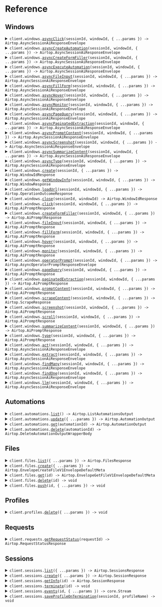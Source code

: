# Reference

## Windows

<details><summary><code>client.windows.<a href="/src/api/resources/windows/client/Client.ts">asyncClick</a>(sessionId, windowId, { ...params }) -> Airtop.AsyncSessionAiResponseEnvelope</code></summary>
<dl>
<dd>

#### 📝 Description

<dl>
<dd>

<dl>
<dd>

Execute a click interaction in a specific browser window asynchronously

</dd>
</dl>
</dd>
</dl>

#### 🔌 Usage

<dl>
<dd>

<dl>
<dd>

```typescript
await client.windows.asyncClick("6aac6f73-bd89-4a76-ab32-5a6c422e8b0b", "0334da2a-91b0-42c5-6156-76a5eba87430", {
    elementDescription: "The login button",
});
```

</dd>
</dl>
</dd>
</dl>

#### ⚙️ Parameters

<dl>
<dd>

<dl>
<dd>

**sessionId:** `string` — The session id for the window.

</dd>
</dl>

<dl>
<dd>

**windowId:** `string` — The Airtop window id of the browser window.

</dd>
</dl>

<dl>
<dd>

**request:** `Airtop.AsyncClickRequest`

</dd>
</dl>

<dl>
<dd>

**requestOptions:** `Windows.RequestOptions`

</dd>
</dl>
</dd>
</dl>

</dd>
</dl>
</details>

<details><summary><code>client.windows.<a href="/src/api/resources/windows/client/Client.ts">asyncCreateAutomation</a>(sessionId, windowId, { ...params }) -> Airtop.AsyncSessionAiResponseEnvelope</code></summary>
<dl>
<dd>

#### 📝 Description

<dl>
<dd>

<dl>
<dd>

Create an automation of a browser window asynchronously

</dd>
</dl>
</dd>
</dl>

#### 🔌 Usage

<dl>
<dd>

<dl>
<dd>

```typescript
await client.windows.asyncCreateAutomation(
    "6aac6f73-bd89-4a76-ab32-5a6c422e8b0b",
    "0334da2a-91b0-42c5-6156-76a5eba87430",
);
```

</dd>
</dl>
</dd>
</dl>

#### ⚙️ Parameters

<dl>
<dd>

<dl>
<dd>

**sessionId:** `string` — The session id for the window.

</dd>
</dl>

<dl>
<dd>

**windowId:** `string` — The Airtop window id of the browser window.

</dd>
</dl>

<dl>
<dd>

**request:** `Airtop.AsyncCreateAutomationRequest`

</dd>
</dl>

<dl>
<dd>

**requestOptions:** `Windows.RequestOptions`

</dd>
</dl>
</dd>
</dl>

</dd>
</dl>
</details>

<details><summary><code>client.windows.<a href="/src/api/resources/windows/client/Client.ts">asyncCreateFormFiller</a>(sessionId, windowId, { ...params }) -> Airtop.AsyncSessionAiResponseEnvelope</code></summary>
<dl>
<dd>

#### 📝 Description

<dl>
<dd>

<dl>
<dd>

Create a form filler automation asynchronously

</dd>
</dl>
</dd>
</dl>

#### 🔌 Usage

<dl>
<dd>

<dl>
<dd>

```typescript
await client.windows.asyncCreateFormFiller(
    "6aac6f73-bd89-4a76-ab32-5a6c422e8b0b",
    "0334da2a-91b0-42c5-6156-76a5eba87430",
);
```

</dd>
</dl>
</dd>
</dl>

#### ⚙️ Parameters

<dl>
<dd>

<dl>
<dd>

**sessionId:** `string` — The session id for the window.

</dd>
</dl>

<dl>
<dd>

**windowId:** `string` — The Airtop window id of the browser window.

</dd>
</dl>

<dl>
<dd>

**request:** `Airtop.AsyncCreateFormFillerRequest`

</dd>
</dl>

<dl>
<dd>

**requestOptions:** `Windows.RequestOptions`

</dd>
</dl>
</dd>
</dl>

</dd>
</dl>
</details>

<details><summary><code>client.windows.<a href="/src/api/resources/windows/client/Client.ts">asyncExecuteAutomation</a>(sessionId, windowId, { ...params }) -> Airtop.AsyncSessionAiResponseEnvelope</code></summary>
<dl>
<dd>

#### 📝 Description

<dl>
<dd>

<dl>
<dd>

Execute an automation of a browser window asynchronously

</dd>
</dl>
</dd>
</dl>

#### 🔌 Usage

<dl>
<dd>

<dl>
<dd>

```typescript
await client.windows.asyncExecuteAutomation(
    "6aac6f73-bd89-4a76-ab32-5a6c422e8b0b",
    "0334da2a-91b0-42c5-6156-76a5eba87430",
    {
        automationId: "automationId",
    },
);
```

</dd>
</dl>
</dd>
</dl>

#### ⚙️ Parameters

<dl>
<dd>

<dl>
<dd>

**sessionId:** `string` — The session id for the window.

</dd>
</dl>

<dl>
<dd>

**windowId:** `string` — The Airtop window id of the browser window.

</dd>
</dl>

<dl>
<dd>

**request:** `Airtop.AsyncExecuteAutomationRequest`

</dd>
</dl>

<dl>
<dd>

**requestOptions:** `Windows.RequestOptions`

</dd>
</dl>
</dd>
</dl>

</dd>
</dl>
</details>

<details><summary><code>client.windows.<a href="/src/api/resources/windows/client/Client.ts">asyncFileInput</a>(sessionId, windowId, { ...params }) -> Airtop.AsyncSessionAiResponseEnvelope</code></summary>
<dl>
<dd>

#### 📝 Description

<dl>
<dd>

<dl>
<dd>

Execute a file input interaction in a specific browser window asynchronously

</dd>
</dl>
</dd>
</dl>

#### 🔌 Usage

<dl>
<dd>

<dl>
<dd>

```typescript
await client.windows.asyncFileInput("6aac6f73-bd89-4a76-ab32-5a6c422e8b0b", "0334da2a-91b0-42c5-6156-76a5eba87430", {
    elementDescription: "The file input in the bottom left corner",
});
```

</dd>
</dl>
</dd>
</dl>

#### ⚙️ Parameters

<dl>
<dd>

<dl>
<dd>

**sessionId:** `string` — The session id for the window.

</dd>
</dl>

<dl>
<dd>

**windowId:** `string` — The Airtop window id of the browser window.

</dd>
</dl>

<dl>
<dd>

**request:** `Airtop.AsyncFileInputRequest`

</dd>
</dl>

<dl>
<dd>

**requestOptions:** `Windows.RequestOptions`

</dd>
</dl>
</dd>
</dl>

</dd>
</dl>
</details>

<details><summary><code>client.windows.<a href="/src/api/resources/windows/client/Client.ts">asyncFillForm</a>(sessionId, windowId, { ...params }) -> Airtop.AsyncSessionAiResponseEnvelope</code></summary>
<dl>
<dd>

#### 📝 Description

<dl>
<dd>

<dl>
<dd>

Fill a form of a browser window asynchronously using a form-filler automation

</dd>
</dl>
</dd>
</dl>

#### 🔌 Usage

<dl>
<dd>

<dl>
<dd>

```typescript
await client.windows.asyncFillForm("6aac6f73-bd89-4a76-ab32-5a6c422e8b0b", "0334da2a-91b0-42c5-6156-76a5eba87430", {
    automationId: "automationId",
});
```

</dd>
</dl>
</dd>
</dl>

#### ⚙️ Parameters

<dl>
<dd>

<dl>
<dd>

**sessionId:** `string` — The session id for the window.

</dd>
</dl>

<dl>
<dd>

**windowId:** `string` — The Airtop window id of the browser window.

</dd>
</dl>

<dl>
<dd>

**request:** `Airtop.AsyncFillFormRequest`

</dd>
</dl>

<dl>
<dd>

**requestOptions:** `Windows.RequestOptions`

</dd>
</dl>
</dd>
</dl>

</dd>
</dl>
</details>

<details><summary><code>client.windows.<a href="/src/api/resources/windows/client/Client.ts">asyncHover</a>(sessionId, windowId, { ...params }) -> Airtop.AsyncSessionAiResponseEnvelope</code></summary>
<dl>
<dd>

#### 🔌 Usage

<dl>
<dd>

<dl>
<dd>

```typescript
await client.windows.asyncHover("6aac6f73-bd89-4a76-ab32-5a6c422e8b0b", "0334da2a-91b0-42c5-6156-76a5eba87430", {
    elementDescription: "The search box input in the top right corner",
});
```

</dd>
</dl>
</dd>
</dl>

#### ⚙️ Parameters

<dl>
<dd>

<dl>
<dd>

**sessionId:** `string` — The session id for the window.

</dd>
</dl>

<dl>
<dd>

**windowId:** `string` — The Airtop window id of the browser window.

</dd>
</dl>

<dl>
<dd>

**request:** `Airtop.AsyncHoverRequest`

</dd>
</dl>

<dl>
<dd>

**requestOptions:** `Windows.RequestOptions`

</dd>
</dl>
</dd>
</dl>

</dd>
</dl>
</details>

<details><summary><code>client.windows.<a href="/src/api/resources/windows/client/Client.ts">asyncMonitor</a>(sessionId, windowId, { ...params }) -> Airtop.AsyncSessionAiResponseEnvelope</code></summary>
<dl>
<dd>

#### 🔌 Usage

<dl>
<dd>

<dl>
<dd>

```typescript
await client.windows.asyncMonitor("6aac6f73-bd89-4a76-ab32-5a6c422e8b0b", "0334da2a-91b0-42c5-6156-76a5eba87430", {
    condition: "Determine if the user appears to be signed in to the website",
});
```

</dd>
</dl>
</dd>
</dl>

#### ⚙️ Parameters

<dl>
<dd>

<dl>
<dd>

**sessionId:** `string` — The session id for the window.

</dd>
</dl>

<dl>
<dd>

**windowId:** `string` — The Airtop window id of the browser window.

</dd>
</dl>

<dl>
<dd>

**request:** `Airtop.AsyncMonitorRequest`

</dd>
</dl>

<dl>
<dd>

**requestOptions:** `Windows.RequestOptions`

</dd>
</dl>
</dd>
</dl>

</dd>
</dl>
</details>

<details><summary><code>client.windows.<a href="/src/api/resources/windows/client/Client.ts">asyncPageQuery</a>(sessionId, windowId, { ...params }) -> Airtop.AsyncSessionAiResponseEnvelope</code></summary>
<dl>
<dd>

#### 🔌 Usage

<dl>
<dd>

<dl>
<dd>

```typescript
await client.windows.asyncPageQuery("6aac6f73-bd89-4a76-ab32-5a6c422e8b0b", "0334da2a-91b0-42c5-6156-76a5eba87430", {
    prompt: "What is the main idea of this page?",
});
```

</dd>
</dl>
</dd>
</dl>

#### ⚙️ Parameters

<dl>
<dd>

<dl>
<dd>

**sessionId:** `string` — The session id for the window.

</dd>
</dl>

<dl>
<dd>

**windowId:** `string` — The Airtop window id of the browser window.

</dd>
</dl>

<dl>
<dd>

**request:** `Airtop.AsyncPageQueryRequest`

</dd>
</dl>

<dl>
<dd>

**requestOptions:** `Windows.RequestOptions`

</dd>
</dl>
</dd>
</dl>

</dd>
</dl>
</details>

<details><summary><code>client.windows.<a href="/src/api/resources/windows/client/Client.ts">asyncPaginatedExtraction</a>(sessionId, windowId, { ...params }) -> Airtop.AsyncSessionAiResponseEnvelope</code></summary>
<dl>
<dd>

#### 🔌 Usage

<dl>
<dd>

<dl>
<dd>

```typescript
await client.windows.asyncPaginatedExtraction(
    "6aac6f73-bd89-4a76-ab32-5a6c422e8b0b",
    "0334da2a-91b0-42c5-6156-76a5eba87430",
    {
        prompt: "This site contains a list of results about <provide details about the list>. Navigate through 3 pages of results and return the title and <provide details about the data you want to extract> about each result in this list.",
    },
);
```

</dd>
</dl>
</dd>
</dl>

#### ⚙️ Parameters

<dl>
<dd>

<dl>
<dd>

**sessionId:** `string` — The session id for the window.

</dd>
</dl>

<dl>
<dd>

**windowId:** `string` — The Airtop window id of the browser window.

</dd>
</dl>

<dl>
<dd>

**request:** `Airtop.AsyncPaginatedExtractionRequest`

</dd>
</dl>

<dl>
<dd>

**requestOptions:** `Windows.RequestOptions`

</dd>
</dl>
</dd>
</dl>

</dd>
</dl>
</details>

<details><summary><code>client.windows.<a href="/src/api/resources/windows/client/Client.ts">asyncPromptContent</a>(sessionId, windowId, { ...params }) -> Airtop.AsyncSessionAiResponseEnvelope</code></summary>
<dl>
<dd>

#### 📝 Description

<dl>
<dd>

<dl>
<dd>

This endpoint is deprecated. Please use the `pageQuery` endpoint instead.

</dd>
</dl>
</dd>
</dl>

#### 🔌 Usage

<dl>
<dd>

<dl>
<dd>

```typescript
await client.windows.asyncPromptContent(
    "6aac6f73-bd89-4a76-ab32-5a6c422e8b0b",
    "0334da2a-91b0-42c5-6156-76a5eba87430",
    {
        prompt: "What is the main idea of this page?",
    },
);
```

</dd>
</dl>
</dd>
</dl>

#### ⚙️ Parameters

<dl>
<dd>

<dl>
<dd>

**sessionId:** `string` — The session id for the window.

</dd>
</dl>

<dl>
<dd>

**windowId:** `string` — The Airtop window id of the browser window.

</dd>
</dl>

<dl>
<dd>

**request:** `Airtop.AsyncPromptContentRequest`

</dd>
</dl>

<dl>
<dd>

**requestOptions:** `Windows.RequestOptions`

</dd>
</dl>
</dd>
</dl>

</dd>
</dl>
</details>

<details><summary><code>client.windows.<a href="/src/api/resources/windows/client/Client.ts">asyncScreenshot</a>(sessionId, windowId, { ...params }) -> Airtop.AsyncSessionAiResponseEnvelope</code></summary>
<dl>
<dd>

#### 📝 Description

<dl>
<dd>

<dl>
<dd>

Take a screenshot of the current viewport of a browser window asynchronously

</dd>
</dl>
</dd>
</dl>

#### 🔌 Usage

<dl>
<dd>

<dl>
<dd>

```typescript
await client.windows.asyncScreenshot("6aac6f73-bd89-4a76-ab32-5a6c422e8b0b", "0334da2a-91b0-42c5-6156-76a5eba87430");
```

</dd>
</dl>
</dd>
</dl>

#### ⚙️ Parameters

<dl>
<dd>

<dl>
<dd>

**sessionId:** `string` — The session id for the window.

</dd>
</dl>

<dl>
<dd>

**windowId:** `string` — The Airtop window id of the browser window.

</dd>
</dl>

<dl>
<dd>

**request:** `Airtop.AsyncScreenshotRequest`

</dd>
</dl>

<dl>
<dd>

**requestOptions:** `Windows.RequestOptions`

</dd>
</dl>
</dd>
</dl>

</dd>
</dl>
</details>

<details><summary><code>client.windows.<a href="/src/api/resources/windows/client/Client.ts">asyncSummarizeContent</a>(sessionId, windowId, { ...params }) -> Airtop.AsyncSessionAiResponseEnvelope</code></summary>
<dl>
<dd>

#### 📝 Description

<dl>
<dd>

<dl>
<dd>

This endpoint is deprecated. Please use the `pageQuery` endpoint and ask for a summary in the prompt instead.

</dd>
</dl>
</dd>
</dl>

#### 🔌 Usage

<dl>
<dd>

<dl>
<dd>

```typescript
await client.windows.asyncSummarizeContent(
    "6aac6f73-bd89-4a76-ab32-5a6c422e8b0b",
    "0334da2a-91b0-42c5-6156-76a5eba87430",
);
```

</dd>
</dl>
</dd>
</dl>

#### ⚙️ Parameters

<dl>
<dd>

<dl>
<dd>

**sessionId:** `string` — The session id for the window.

</dd>
</dl>

<dl>
<dd>

**windowId:** `string` — The Airtop window id of the browser window to summarize.

</dd>
</dl>

<dl>
<dd>

**request:** `Airtop.AsyncSummarizeContentRequest`

</dd>
</dl>

<dl>
<dd>

**requestOptions:** `Windows.RequestOptions`

</dd>
</dl>
</dd>
</dl>

</dd>
</dl>
</details>

<details><summary><code>client.windows.<a href="/src/api/resources/windows/client/Client.ts">asyncType</a>(sessionId, windowId, { ...params }) -> Airtop.AsyncSessionAiResponseEnvelope</code></summary>
<dl>
<dd>

#### 🔌 Usage

<dl>
<dd>

<dl>
<dd>

```typescript
await client.windows.asyncType("6aac6f73-bd89-4a76-ab32-5a6c422e8b0b", "0334da2a-91b0-42c5-6156-76a5eba87430", {
    text: "Example text",
});
```

</dd>
</dl>
</dd>
</dl>

#### ⚙️ Parameters

<dl>
<dd>

<dl>
<dd>

**sessionId:** `string` — The session id for the window.

</dd>
</dl>

<dl>
<dd>

**windowId:** `string` — The Airtop window id of the browser window.

</dd>
</dl>

<dl>
<dd>

**request:** `Airtop.AsyncTypeRequest`

</dd>
</dl>

<dl>
<dd>

**requestOptions:** `Windows.RequestOptions`

</dd>
</dl>
</dd>
</dl>

</dd>
</dl>
</details>

<details><summary><code>client.windows.<a href="/src/api/resources/windows/client/Client.ts">create</a>(sessionId, { ...params }) -> Airtop.WindowIdResponse</code></summary>
<dl>
<dd>

#### 📝 Description

<dl>
<dd>

<dl>
<dd>

Creates a new browser window in a session. Optionally, you can specify a url to load on the window upon creation.

</dd>
</dl>
</dd>
</dl>

#### 🔌 Usage

<dl>
<dd>

<dl>
<dd>

```typescript
await client.windows.create("6aac6f73-bd89-4a76-ab32-5a6c422e8b0b");
```

</dd>
</dl>
</dd>
</dl>

#### ⚙️ Parameters

<dl>
<dd>

<dl>
<dd>

**sessionId:** `string` — ID of the session that owns the window.

</dd>
</dl>

<dl>
<dd>

**request:** `Airtop.CreateWindowInputV1Body`

</dd>
</dl>

<dl>
<dd>

**requestOptions:** `Windows.RequestOptions`

</dd>
</dl>
</dd>
</dl>

</dd>
</dl>
</details>

<details><summary><code>client.windows.<a href="/src/api/resources/windows/client/Client.ts">getWindowInfo</a>(sessionId, windowId, { ...params }) -> Airtop.WindowResponse</code></summary>
<dl>
<dd>

#### 📝 Description

<dl>
<dd>

<dl>
<dd>

Get information about a browser window in a session, including the live view url.

</dd>
</dl>
</dd>
</dl>

#### 🔌 Usage

<dl>
<dd>

<dl>
<dd>

```typescript
await client.windows.getWindowInfo("6aac6f73-bd89-4a76-ab32-5a6c422e8b0b", "7334da2a-91b0-42c5-6156-76a5eba87430", {
    screenResolution: "1280x720",
});
```

</dd>
</dl>
</dd>
</dl>

#### ⚙️ Parameters

<dl>
<dd>

<dl>
<dd>

**sessionId:** `string` — ID of the session that owns the window.

</dd>
</dl>

<dl>
<dd>

**windowId:** `string` — ID of the browser window, which can either be a normal AirTop windowId or a [CDP TargetId](https://chromedevtools.github.io/devtools-protocol/tot/Target/#type-TargetID) from a browser automation library like Puppeteer (typically associated with the page or main frame). Our SDKs will handle retrieving a TargetId for you from various popular browser automation libraries, but we also have details in our guides on how to do it manually.

</dd>
</dl>

<dl>
<dd>

**request:** `Airtop.GetWindowInfoRequest`

</dd>
</dl>

<dl>
<dd>

**requestOptions:** `Windows.RequestOptions`

</dd>
</dl>
</dd>
</dl>

</dd>
</dl>
</details>

<details><summary><code>client.windows.<a href="/src/api/resources/windows/client/Client.ts">loadUrl</a>(sessionId, windowId, { ...params }) -> Airtop.OperationOutcomeResponse</code></summary>
<dl>
<dd>

#### 📝 Description

<dl>
<dd>

<dl>
<dd>

Loads a specified url on a given window

</dd>
</dl>
</dd>
</dl>

#### 🔌 Usage

<dl>
<dd>

<dl>
<dd>

```typescript
await client.windows.loadUrl("6aac6f73-bd89-4a76-ab32-5a6c422e8b0b", "7334da2a-91b0-42c5-6156-76a5eba87430", {
    url: "https://www.airtop.ai",
});
```

</dd>
</dl>
</dd>
</dl>

#### ⚙️ Parameters

<dl>
<dd>

<dl>
<dd>

**sessionId:** `string` — ID of the session that owns the window.

</dd>
</dl>

<dl>
<dd>

**windowId:** `string` — Airtop window ID of the browser window.

</dd>
</dl>

<dl>
<dd>

**request:** `Airtop.WindowLoadUrlV1Body`

</dd>
</dl>

<dl>
<dd>

**requestOptions:** `Windows.RequestOptions`

</dd>
</dl>
</dd>
</dl>

</dd>
</dl>
</details>

<details><summary><code>client.windows.<a href="/src/api/resources/windows/client/Client.ts">close</a>(sessionId, windowId) -> Airtop.WindowIdResponse</code></summary>
<dl>
<dd>

#### 📝 Description

<dl>
<dd>

<dl>
<dd>

Closes a browser window in a session

</dd>
</dl>
</dd>
</dl>

#### 🔌 Usage

<dl>
<dd>

<dl>
<dd>

```typescript
await client.windows.close("6aac6f73-bd89-4a76-ab32-5a6c422e8b0b", "7334da2a-91b0-42c5-6156-76a5eba87430");
```

</dd>
</dl>
</dd>
</dl>

#### ⚙️ Parameters

<dl>
<dd>

<dl>
<dd>

**sessionId:** `string` — ID of the session that owns the window.

</dd>
</dl>

<dl>
<dd>

**windowId:** `string` — Airtop window ID of the browser window.

</dd>
</dl>

<dl>
<dd>

**requestOptions:** `Windows.RequestOptions`

</dd>
</dl>
</dd>
</dl>

</dd>
</dl>
</details>

<details><summary><code>client.windows.<a href="/src/api/resources/windows/client/Client.ts">click</a>(sessionId, windowId, { ...params }) -> Airtop.AiPromptResponse</code></summary>
<dl>
<dd>

#### 📝 Description

<dl>
<dd>

<dl>
<dd>

Execute a click interaction in a specific browser window

</dd>
</dl>
</dd>
</dl>

#### 🔌 Usage

<dl>
<dd>

<dl>
<dd>

```typescript
await client.windows.click("6aac6f73-bd89-4a76-ab32-5a6c422e8b0b", "0334da2a-91b0-42c5-6156-76a5eba87430", {
    elementDescription: "The login button",
});
```

</dd>
</dl>
</dd>
</dl>

#### ⚙️ Parameters

<dl>
<dd>

<dl>
<dd>

**sessionId:** `string` — The session id for the window.

</dd>
</dl>

<dl>
<dd>

**windowId:** `string` — The Airtop window id of the browser window.

</dd>
</dl>

<dl>
<dd>

**request:** `Airtop.SessionClickHandlerRequestBody`

</dd>
</dl>

<dl>
<dd>

**requestOptions:** `Windows.RequestOptions`

</dd>
</dl>
</dd>
</dl>

</dd>
</dl>
</details>

<details><summary><code>client.windows.<a href="/src/api/resources/windows/client/Client.ts">createFormFiller</a>(sessionId, windowId, { ...params }) -> Airtop.AiPromptResponse</code></summary>
<dl>
<dd>

#### 📝 Description

<dl>
<dd>

<dl>
<dd>

Create a form-filler automation synchronously for the form loaded in the browser window

</dd>
</dl>
</dd>
</dl>

#### 🔌 Usage

<dl>
<dd>

<dl>
<dd>

```typescript
await client.windows.createFormFiller("6aac6f73-bd89-4a76-ab32-5a6c422e8b0b", "0334da2a-91b0-42c5-6156-76a5eba87430");
```

</dd>
</dl>
</dd>
</dl>

#### ⚙️ Parameters

<dl>
<dd>

<dl>
<dd>

**sessionId:** `string` — The session id for the window.

</dd>
</dl>

<dl>
<dd>

**windowId:** `string` — The Airtop window id of the browser window.

</dd>
</dl>

<dl>
<dd>

**request:** `Airtop.CreateFormFillerRequest`

</dd>
</dl>

<dl>
<dd>

**requestOptions:** `Windows.RequestOptions`

</dd>
</dl>
</dd>
</dl>

</dd>
</dl>
</details>

<details><summary><code>client.windows.<a href="/src/api/resources/windows/client/Client.ts">fileInput</a>(sessionId, windowId, { ...params }) -> Airtop.AiPromptResponse</code></summary>
<dl>
<dd>

#### 📝 Description

<dl>
<dd>

<dl>
<dd>

Execute a file input interaction in a specific browser window

</dd>
</dl>
</dd>
</dl>

#### 🔌 Usage

<dl>
<dd>

<dl>
<dd>

```typescript
await client.windows.fileInput("6aac6f73-bd89-4a76-ab32-5a6c422e8b0b", "0334da2a-91b0-42c5-6156-76a5eba87430", {
    elementDescription: "The file input in the bottom left corner",
});
```

</dd>
</dl>
</dd>
</dl>

#### ⚙️ Parameters

<dl>
<dd>

<dl>
<dd>

**sessionId:** `string` — The session id for the window.

</dd>
</dl>

<dl>
<dd>

**windowId:** `string` — The Airtop window id of the browser window.

</dd>
</dl>

<dl>
<dd>

**request:** `Airtop.SessionFileInputHandlerRequestBody`

</dd>
</dl>

<dl>
<dd>

**requestOptions:** `Windows.RequestOptions`

</dd>
</dl>
</dd>
</dl>

</dd>
</dl>
</details>

<details><summary><code>client.windows.<a href="/src/api/resources/windows/client/Client.ts">fillForm</a>(sessionId, windowId, { ...params }) -> Airtop.AiPromptResponse</code></summary>
<dl>
<dd>

#### 📝 Description

<dl>
<dd>

<dl>
<dd>

Fill a form of a browser window synchronously using a form-filler automation

</dd>
</dl>
</dd>
</dl>

#### 🔌 Usage

<dl>
<dd>

<dl>
<dd>

```typescript
await client.windows.fillForm("6aac6f73-bd89-4a76-ab32-5a6c422e8b0b", "0334da2a-91b0-42c5-6156-76a5eba87430", {
    automationId: "automationId",
});
```

</dd>
</dl>
</dd>
</dl>

#### ⚙️ Parameters

<dl>
<dd>

<dl>
<dd>

**sessionId:** `string` — The session id for the window.

</dd>
</dl>

<dl>
<dd>

**windowId:** `string` — The Airtop window id of the browser window.

</dd>
</dl>

<dl>
<dd>

**request:** `Airtop.FillFormRequest`

</dd>
</dl>

<dl>
<dd>

**requestOptions:** `Windows.RequestOptions`

</dd>
</dl>
</dd>
</dl>

</dd>
</dl>
</details>

<details><summary><code>client.windows.<a href="/src/api/resources/windows/client/Client.ts">hover</a>(sessionId, windowId, { ...params }) -> Airtop.AiPromptResponse</code></summary>
<dl>
<dd>

#### 📝 Description

<dl>
<dd>

<dl>
<dd>

Execute a hover interaction in a specific browser window

</dd>
</dl>
</dd>
</dl>

#### 🔌 Usage

<dl>
<dd>

<dl>
<dd>

```typescript
await client.windows.hover("6aac6f73-bd89-4a76-ab32-5a6c422e8b0b", "0334da2a-91b0-42c5-6156-76a5eba87430", {
    elementDescription: "The search box input in the top right corner",
});
```

</dd>
</dl>
</dd>
</dl>

#### ⚙️ Parameters

<dl>
<dd>

<dl>
<dd>

**sessionId:** `string` — The session id for the window.

</dd>
</dl>

<dl>
<dd>

**windowId:** `string` — The Airtop window id of the browser window.

</dd>
</dl>

<dl>
<dd>

**request:** `Airtop.SessionHoverHandlerRequestBody`

</dd>
</dl>

<dl>
<dd>

**requestOptions:** `Windows.RequestOptions`

</dd>
</dl>
</dd>
</dl>

</dd>
</dl>
</details>

<details><summary><code>client.windows.<a href="/src/api/resources/windows/client/Client.ts">monitor</a>(sessionId, windowId, { ...params }) -> Airtop.AiPromptResponse</code></summary>
<dl>
<dd>

#### 🔌 Usage

<dl>
<dd>

<dl>
<dd>

```typescript
await client.windows.monitor("6aac6f73-bd89-4a76-ab32-5a6c422e8b0b", "0334da2a-91b0-42c5-6156-76a5eba87430", {
    condition: "Determine if the user appears to be signed in to the website",
});
```

</dd>
</dl>
</dd>
</dl>

#### ⚙️ Parameters

<dl>
<dd>

<dl>
<dd>

**sessionId:** `string` — The session id for the window.

</dd>
</dl>

<dl>
<dd>

**windowId:** `string` — The Airtop window id of the browser window.

</dd>
</dl>

<dl>
<dd>

**request:** `Airtop.SessionMonitorHandlerRequestBody`

</dd>
</dl>

<dl>
<dd>

**requestOptions:** `Windows.RequestOptions`

</dd>
</dl>
</dd>
</dl>

</dd>
</dl>
</details>

<details><summary><code>client.windows.<a href="/src/api/resources/windows/client/Client.ts">operatorPrompt</a>(sessionId, windowId, { ...params }) -> Airtop.AsyncOperatorPromptResponseEnvelope</code></summary>
<dl>
<dd>

#### 📝 Description

<dl>
<dd>

<dl>
<dd>

Prompt OpenAI Operator

</dd>
</dl>
</dd>
</dl>

#### 🔌 Usage

<dl>
<dd>

<dl>
<dd>

```typescript
await client.windows.operatorPrompt("6aac6f73-bd89-4a76-ab32-5a6c422e8b0b", "7334da2a-91b0-42c5-6156-76a5eba87430", {
    prompt: "What is the latest news about OpenAI?",
});
```

</dd>
</dl>
</dd>
</dl>

#### ⚙️ Parameters

<dl>
<dd>

<dl>
<dd>

**sessionId:** `string` — ID of the session that owns the window.

</dd>
</dl>

<dl>
<dd>

**windowId:** `string` — Airtop window ID of the browser window.

</dd>
</dl>

<dl>
<dd>

**request:** `Airtop.OperatorPromptV1Body`

</dd>
</dl>

<dl>
<dd>

**requestOptions:** `Windows.RequestOptions`

</dd>
</dl>
</dd>
</dl>

</dd>
</dl>
</details>

<details><summary><code>client.windows.<a href="/src/api/resources/windows/client/Client.ts">pageQuery</a>(sessionId, windowId, { ...params }) -> Airtop.AiPromptResponse</code></summary>
<dl>
<dd>

#### 📝 Description

<dl>
<dd>

<dl>
<dd>

Submit a prompt that queries the content of a specific browser window. You may extract content from the page, or ask a question about the page and allow the AI to answer it (ex. Is the user logged in?).

</dd>
</dl>
</dd>
</dl>

#### 🔌 Usage

<dl>
<dd>

<dl>
<dd>

```typescript
await client.windows.pageQuery("6aac6f73-bd89-4a76-ab32-5a6c422e8b0b", "0334da2a-91b0-42c5-6156-76a5eba87430", {
    prompt: "What is the main idea of this page?",
});
```

</dd>
</dl>
</dd>
</dl>

#### ⚙️ Parameters

<dl>
<dd>

<dl>
<dd>

**sessionId:** `string` — The session id for the window.

</dd>
</dl>

<dl>
<dd>

**windowId:** `string` — The Airtop window id of the browser window.

</dd>
</dl>

<dl>
<dd>

**request:** `Airtop.SessionPageQueryHandlerRequestBody`

</dd>
</dl>

<dl>
<dd>

**requestOptions:** `Windows.RequestOptions`

</dd>
</dl>
</dd>
</dl>

</dd>
</dl>
</details>

<details><summary><code>client.windows.<a href="/src/api/resources/windows/client/Client.ts">paginatedExtraction</a>(sessionId, windowId, { ...params }) -> Airtop.AiPromptResponse</code></summary>
<dl>
<dd>

#### 📝 Description

<dl>
<dd>

<dl>
<dd>

Submit a prompt that queries the content of a specific browser window and paginates through pages to return a list of results.

</dd>
</dl>
</dd>
</dl>

#### 🔌 Usage

<dl>
<dd>

<dl>
<dd>

```typescript
await client.windows.paginatedExtraction(
    "6aac6f73-bd89-4a76-ab32-5a6c422e8b0b",
    "0334da2a-91b0-42c5-6156-76a5eba87430",
    {
        prompt: "This site contains a list of results about <provide details about the list>. Navigate through 3 pages of results and return the title and <provide details about the data you want to extract> about each result in this list.",
    },
);
```

</dd>
</dl>
</dd>
</dl>

#### ⚙️ Parameters

<dl>
<dd>

<dl>
<dd>

**sessionId:** `string` — The session id for the window.

</dd>
</dl>

<dl>
<dd>

**windowId:** `string` — The Airtop window id of the browser window.

</dd>
</dl>

<dl>
<dd>

**request:** `Airtop.SessionPaginatedExtractionHandlerRequestBody`

</dd>
</dl>

<dl>
<dd>

**requestOptions:** `Windows.RequestOptions`

</dd>
</dl>
</dd>
</dl>

</dd>
</dl>
</details>

<details><summary><code>client.windows.<a href="/src/api/resources/windows/client/Client.ts">promptContent</a>(sessionId, windowId, { ...params }) -> Airtop.AiPromptResponse</code></summary>
<dl>
<dd>

#### 📝 Description

<dl>
<dd>

<dl>
<dd>

This endpoint is deprecated. Please use the `pageQuery` endpoint instead.

</dd>
</dl>
</dd>
</dl>

#### 🔌 Usage

<dl>
<dd>

<dl>
<dd>

```typescript
await client.windows.promptContent("6aac6f73-bd89-4a76-ab32-5a6c422e8b0b", "0334da2a-91b0-42c5-6156-76a5eba87430", {
    prompt: "What is the main idea of this page?",
});
```

</dd>
</dl>
</dd>
</dl>

#### ⚙️ Parameters

<dl>
<dd>

<dl>
<dd>

**sessionId:** `string` — The session id for the window.

</dd>
</dl>

<dl>
<dd>

**windowId:** `string` — The Airtop window id of the browser window.

</dd>
</dl>

<dl>
<dd>

**request:** `Airtop.SessionPageQueryHandlerRequestBody`

</dd>
</dl>

<dl>
<dd>

**requestOptions:** `Windows.RequestOptions`

</dd>
</dl>
</dd>
</dl>

</dd>
</dl>
</details>

<details><summary><code>client.windows.<a href="/src/api/resources/windows/client/Client.ts">scrapeContent</a>(sessionId, windowId, { ...params }) -> Airtop.ScrapeResponse</code></summary>
<dl>
<dd>

#### 📝 Description

<dl>
<dd>

<dl>
<dd>

Scrape a window and return the content as markdown

</dd>
</dl>
</dd>
</dl>

#### 🔌 Usage

<dl>
<dd>

<dl>
<dd>

```typescript
await client.windows.scrapeContent("6aac6f73-bd89-4a76-ab32-5a6c422e8b0b", "0334da2a-91b0-42c5-6156-76a5eba87430");
```

</dd>
</dl>
</dd>
</dl>

#### ⚙️ Parameters

<dl>
<dd>

<dl>
<dd>

**sessionId:** `string` — The session id for the window.

</dd>
</dl>

<dl>
<dd>

**windowId:** `string` — The Airtop window id of the browser window to scrape.

</dd>
</dl>

<dl>
<dd>

**request:** `Airtop.ScrapeContentRequest`

</dd>
</dl>

<dl>
<dd>

**requestOptions:** `Windows.RequestOptions`

</dd>
</dl>
</dd>
</dl>

</dd>
</dl>
</details>

<details><summary><code>client.windows.<a href="/src/api/resources/windows/client/Client.ts">screenshot</a>(sessionId, windowId, { ...params }) -> Airtop.AiPromptResponse</code></summary>
<dl>
<dd>

#### 📝 Description

<dl>
<dd>

<dl>
<dd>

Take a screenshot of a browser window

</dd>
</dl>
</dd>
</dl>

#### 🔌 Usage

<dl>
<dd>

<dl>
<dd>

```typescript
await client.windows.screenshot("6aac6f73-bd89-4a76-ab32-5a6c422e8b0b", "0334da2a-91b0-42c5-6156-76a5eba87430");
```

</dd>
</dl>
</dd>
</dl>

#### ⚙️ Parameters

<dl>
<dd>

<dl>
<dd>

**sessionId:** `string` — The session id for the window.

</dd>
</dl>

<dl>
<dd>

**windowId:** `string` — The Airtop window id of the browser window.

</dd>
</dl>

<dl>
<dd>

**request:** `Airtop.SessionScreenshotHandlerRequestBody`

</dd>
</dl>

<dl>
<dd>

**requestOptions:** `Windows.RequestOptions`

</dd>
</dl>
</dd>
</dl>

</dd>
</dl>
</details>

<details><summary><code>client.windows.<a href="/src/api/resources/windows/client/Client.ts">scroll</a>(sessionId, windowId, { ...params }) -> Airtop.AiPromptResponse</code></summary>
<dl>
<dd>

#### 📝 Description

<dl>
<dd>

<dl>
<dd>

Execute a scroll interaction in a specific browser window

</dd>
</dl>
</dd>
</dl>

#### 🔌 Usage

<dl>
<dd>

<dl>
<dd>

```typescript
await client.windows.scroll("6aac6f73-bd89-4a76-ab32-5a6c422e8b0b", "0334da2a-91b0-42c5-6156-76a5eba87430");
```

</dd>
</dl>
</dd>
</dl>

#### ⚙️ Parameters

<dl>
<dd>

<dl>
<dd>

**sessionId:** `string` — The session id for the window.

</dd>
</dl>

<dl>
<dd>

**windowId:** `string` — The Airtop window id of the browser window.

</dd>
</dl>

<dl>
<dd>

**request:** `Airtop.SessionScrollHandlerRequestBody`

</dd>
</dl>

<dl>
<dd>

**requestOptions:** `Windows.RequestOptions`

</dd>
</dl>
</dd>
</dl>

</dd>
</dl>
</details>

<details><summary><code>client.windows.<a href="/src/api/resources/windows/client/Client.ts">summarizeContent</a>(sessionId, windowId, { ...params }) -> Airtop.AiPromptResponse</code></summary>
<dl>
<dd>

#### 📝 Description

<dl>
<dd>

<dl>
<dd>

This endpoint is deprecated. Please use the `pageQuery` endpoint and ask for a summary in the prompt instead.

</dd>
</dl>
</dd>
</dl>

#### 🔌 Usage

<dl>
<dd>

<dl>
<dd>

```typescript
await client.windows.summarizeContent("6aac6f73-bd89-4a76-ab32-5a6c422e8b0b", "0334da2a-91b0-42c5-6156-76a5eba87430");
```

</dd>
</dl>
</dd>
</dl>

#### ⚙️ Parameters

<dl>
<dd>

<dl>
<dd>

**sessionId:** `string` — The session id for the window.

</dd>
</dl>

<dl>
<dd>

**windowId:** `string` — The Airtop window id of the browser window to summarize.

</dd>
</dl>

<dl>
<dd>

**request:** `Airtop.SessionSummaryHandlerRequestBody`

</dd>
</dl>

<dl>
<dd>

**requestOptions:** `Windows.RequestOptions`

</dd>
</dl>
</dd>
</dl>

</dd>
</dl>
</details>

<details><summary><code>client.windows.<a href="/src/api/resources/windows/client/Client.ts">type</a>(sessionId, windowId, { ...params }) -> Airtop.AiPromptResponse</code></summary>
<dl>
<dd>

#### 📝 Description

<dl>
<dd>

<dl>
<dd>

Execute a type interaction in a specific browser window

</dd>
</dl>
</dd>
</dl>

#### 🔌 Usage

<dl>
<dd>

<dl>
<dd>

```typescript
await client.windows.type("6aac6f73-bd89-4a76-ab32-5a6c422e8b0b", "0334da2a-91b0-42c5-6156-76a5eba87430", {
    text: "Example text",
});
```

</dd>
</dl>
</dd>
</dl>

#### ⚙️ Parameters

<dl>
<dd>

<dl>
<dd>

**sessionId:** `string` — The session id for the window.

</dd>
</dl>

<dl>
<dd>

**windowId:** `string` — The Airtop window id of the browser window.

</dd>
</dl>

<dl>
<dd>

**request:** `Airtop.SessionTypeHandlerRequestBody`

</dd>
</dl>

<dl>
<dd>

**requestOptions:** `Windows.RequestOptions`

</dd>
</dl>
</dd>
</dl>

</dd>
</dl>
</details>

<details><summary><code>client.windows.<a href="/src/api/resources/windows/client/Client.ts">act</a>(sessionId, windowId, { ...params }) -> Airtop.AsyncSessionAiResponseEnvelope</code></summary>
<dl>
<dd>

#### 📝 Description

<dl>
<dd>

<dl>
<dd>

Perform actions in a specific browser window based on a prompt

</dd>
</dl>
</dd>
</dl>

#### 🔌 Usage

<dl>
<dd>

<dl>
<dd>

```typescript
await client.windows.act("6aac6f73-bd89-4a76-ab32-5a6c422e8b0b", "0334da2a-91b0-42c5-6156-76a5eba87430", {
    jobId: "123",
    prompt: "Click the login button",
});
```

</dd>
</dl>
</dd>
</dl>

#### ⚙️ Parameters

<dl>
<dd>

<dl>
<dd>

**sessionId:** `string` — The session id for the window.

</dd>
</dl>

<dl>
<dd>

**windowId:** `string` — The Airtop window id of the browser window.

</dd>
</dl>

<dl>
<dd>

**request:** `Airtop.ActRequest`

</dd>
</dl>

<dl>
<dd>

**requestOptions:** `Windows.RequestOptions`

</dd>
</dl>
</dd>
</dl>

</dd>
</dl>
</details>

<details><summary><code>client.windows.<a href="/src/api/resources/windows/client/Client.ts">extract</a>(sessionId, windowId, { ...params }) -> Airtop.AsyncSessionAiResponseEnvelope</code></summary>
<dl>
<dd>

#### 📝 Description

<dl>
<dd>

<dl>
<dd>

Extract data from a specific browser window based on a prompt

</dd>
</dl>
</dd>
</dl>

#### 🔌 Usage

<dl>
<dd>

<dl>
<dd>

```typescript
await client.windows.extract("6aac6f73-bd89-4a76-ab32-5a6c422e8b0b", "0334da2a-91b0-42c5-6156-76a5eba87430", {
    jobId: "123",
    prompt: "Extract all product prices from this page",
});
```

</dd>
</dl>
</dd>
</dl>

#### ⚙️ Parameters

<dl>
<dd>

<dl>
<dd>

**sessionId:** `string` — The session id for the window.

</dd>
</dl>

<dl>
<dd>

**windowId:** `string` — The Airtop window id of the browser window.

</dd>
</dl>

<dl>
<dd>

**request:** `Airtop.ExtractRequest`

</dd>
</dl>

<dl>
<dd>

**requestOptions:** `Windows.RequestOptions`

</dd>
</dl>
</dd>
</dl>

</dd>
</dl>
</details>

<details><summary><code>client.windows.<a href="/src/api/resources/windows/client/Client.ts">findMany</a>(sessionId, windowId, { ...params }) -> Airtop.AsyncSessionAiResponseEnvelope</code></summary>
<dl>
<dd>

#### 📝 Description

<dl>
<dd>

<dl>
<dd>

Find multiple elements in a browser window based on a prompt

</dd>
</dl>
</dd>
</dl>

#### 🔌 Usage

<dl>
<dd>

<dl>
<dd>

```typescript
await client.windows.findMany("6aac6f73-bd89-4a76-ab32-5a6c422e8b0b", "0334da2a-91b0-42c5-6156-76a5eba87430", {
    jobId: "123",
    prompt: "Find all the news articles",
});
```

</dd>
</dl>
</dd>
</dl>

#### ⚙️ Parameters

<dl>
<dd>

<dl>
<dd>

**sessionId:** `string` — The session id for the window.

</dd>
</dl>

<dl>
<dd>

**windowId:** `string` — The Airtop window id of the browser window.

</dd>
</dl>

<dl>
<dd>

**request:** `Airtop.FindManyRequest`

</dd>
</dl>

<dl>
<dd>

**requestOptions:** `Windows.RequestOptions`

</dd>
</dl>
</dd>
</dl>

</dd>
</dl>
</details>

<details><summary><code>client.windows.<a href="/src/api/resources/windows/client/Client.ts">findOne</a>(sessionId, windowId, { ...params }) -> Airtop.AsyncSessionAiResponseEnvelope</code></summary>
<dl>
<dd>

#### 📝 Description

<dl>
<dd>

<dl>
<dd>

Find a specific element in a browser window based on a prompt

</dd>
</dl>
</dd>
</dl>

#### 🔌 Usage

<dl>
<dd>

<dl>
<dd>

```typescript
await client.windows.findOne("6aac6f73-bd89-4a76-ab32-5a6c422e8b0b", "0334da2a-91b0-42c5-6156-76a5eba87430", {
    jobId: "123",
    prompt: "Find the login button",
});
```

</dd>
</dl>
</dd>
</dl>

#### ⚙️ Parameters

<dl>
<dd>

<dl>
<dd>

**sessionId:** `string` — The session id for the window.

</dd>
</dl>

<dl>
<dd>

**windowId:** `string` — The Airtop window id of the browser window.

</dd>
</dl>

<dl>
<dd>

**request:** `Airtop.FindOneRequest`

</dd>
</dl>

<dl>
<dd>

**requestOptions:** `Windows.RequestOptions`

</dd>
</dl>
</dd>
</dl>

</dd>
</dl>
</details>

<details><summary><code>client.windows.<a href="/src/api/resources/windows/client/Client.ts">llm</a>(sessionId, windowId, { ...params }) -> Airtop.AsyncSessionAiResponseEnvelope</code></summary>
<dl>
<dd>

#### 📝 Description

<dl>
<dd>

<dl>
<dd>

Send a prompt to an LLM with context from the browser window

</dd>
</dl>
</dd>
</dl>

#### 🔌 Usage

<dl>
<dd>

<dl>
<dd>

```typescript
await client.windows.llm("6aac6f73-bd89-4a76-ab32-5a6c422e8b0b", "0334da2a-91b0-42c5-6156-76a5eba87430", {
    prompt: "Tell me about this webpage",
});
```

</dd>
</dl>
</dd>
</dl>

#### ⚙️ Parameters

<dl>
<dd>

<dl>
<dd>

**sessionId:** `string` — The session id for the window.

</dd>
</dl>

<dl>
<dd>

**windowId:** `string` — The Airtop window id of the browser window.

</dd>
</dl>

<dl>
<dd>

**request:** `Airtop.LlmRequest`

</dd>
</dl>

<dl>
<dd>

**requestOptions:** `Windows.RequestOptions`

</dd>
</dl>
</dd>
</dl>

</dd>
</dl>
</details>

## Automations

<details><summary><code>client.automations.<a href="/src/api/resources/automations/client/Client.ts">list</a>() -> Airtop.ListAutomationsOutput</code></summary>
<dl>
<dd>

#### 📝 Description

<dl>
<dd>

<dl>
<dd>

List all automations for a given organization

</dd>
</dl>
</dd>
</dl>

#### 🔌 Usage

<dl>
<dd>

<dl>
<dd>

```typescript
await client.automations.list();
```

</dd>
</dl>
</dd>
</dl>

#### ⚙️ Parameters

<dl>
<dd>

<dl>
<dd>

**requestOptions:** `Automations.RequestOptions`

</dd>
</dl>
</dd>
</dl>

</dd>
</dl>
</details>

<details><summary><code>client.automations.<a href="/src/api/resources/automations/client/Client.ts">update</a>({ ...params }) -> Airtop.AutomationOutput</code></summary>
<dl>
<dd>

#### 📝 Description

<dl>
<dd>

<dl>
<dd>

Update the description of a specific automation

</dd>
</dl>
</dd>
</dl>

#### 🔌 Usage

<dl>
<dd>

<dl>
<dd>

```typescript
await client.automations.update({
    description: "description",
    id: "id",
    orgId: "orgId",
});
```

</dd>
</dl>
</dd>
</dl>

#### ⚙️ Parameters

<dl>
<dd>

<dl>
<dd>

**request:** `Airtop.UpdateAutomationDescriptionInputBody`

</dd>
</dl>

<dl>
<dd>

**requestOptions:** `Automations.RequestOptions`

</dd>
</dl>
</dd>
</dl>

</dd>
</dl>
</details>

<details><summary><code>client.automations.<a href="/src/api/resources/automations/client/Client.ts">get</a>(automationId) -> Airtop.AutomationOutput</code></summary>
<dl>
<dd>

#### 📝 Description

<dl>
<dd>

<dl>
<dd>

Get a specific automation by ID

</dd>
</dl>
</dd>
</dl>

#### 🔌 Usage

<dl>
<dd>

<dl>
<dd>

```typescript
await client.automations.get("automationId");
```

</dd>
</dl>
</dd>
</dl>

#### ⚙️ Parameters

<dl>
<dd>

<dl>
<dd>

**automationId:** `string` — ID of the automation to retrieve

</dd>
</dl>

<dl>
<dd>

**requestOptions:** `Automations.RequestOptions`

</dd>
</dl>
</dd>
</dl>

</dd>
</dl>
</details>

<details><summary><code>client.automations.<a href="/src/api/resources/automations/client/Client.ts">delete</a>(automationId) -> Airtop.DeleteAutomationOutputWrapperBody</code></summary>
<dl>
<dd>

#### 📝 Description

<dl>
<dd>

<dl>
<dd>

Delete a specific automation

</dd>
</dl>
</dd>
</dl>

#### 🔌 Usage

<dl>
<dd>

<dl>
<dd>

```typescript
await client.automations.delete("automationId");
```

</dd>
</dl>
</dd>
</dl>

#### ⚙️ Parameters

<dl>
<dd>

<dl>
<dd>

**automationId:** `string` — ID of the automation to delete

</dd>
</dl>

<dl>
<dd>

**requestOptions:** `Automations.RequestOptions`

</dd>
</dl>
</dd>
</dl>

</dd>
</dl>
</details>

## Files

<details><summary><code>client.files.<a href="/src/api/resources/files/client/Client.ts">list</a>({ ...params }) -> Airtop.FilesResponse</code></summary>
<dl>
<dd>

#### 📝 Description

<dl>
<dd>

<dl>
<dd>

Get a list of files filtered by session ID

</dd>
</dl>
</dd>
</dl>

#### 🔌 Usage

<dl>
<dd>

<dl>
<dd>

```typescript
await client.files.list({
    offset: 1,
    limit: 10,
});
```

</dd>
</dl>
</dd>
</dl>

#### ⚙️ Parameters

<dl>
<dd>

<dl>
<dd>

**request:** `Airtop.FilesListRequest`

</dd>
</dl>

<dl>
<dd>

**requestOptions:** `Files.RequestOptions`

</dd>
</dl>
</dd>
</dl>

</dd>
</dl>
</details>

<details><summary><code>client.files.<a href="/src/api/resources/files/client/Client.ts">create</a>({ ...params }) -> Airtop.EnvelopeCreateFileV1EnvelopeDefaultMeta</code></summary>
<dl>
<dd>

#### 🔌 Usage

<dl>
<dd>

<dl>
<dd>

```typescript
await client.files.create({
    fileName: "fileName",
});
```

</dd>
</dl>
</dd>
</dl>

#### ⚙️ Parameters

<dl>
<dd>

<dl>
<dd>

**request:** `Airtop.CreateFileRestInputV1`

</dd>
</dl>

<dl>
<dd>

**requestOptions:** `Files.RequestOptions`

</dd>
</dl>
</dd>
</dl>

</dd>
</dl>
</details>

<details><summary><code>client.files.<a href="/src/api/resources/files/client/Client.ts">get</a>(id) -> Airtop.EnvelopeGetFileV1EnvelopeDefaultMeta</code></summary>
<dl>
<dd>

#### 🔌 Usage

<dl>
<dd>

<dl>
<dd>

```typescript
await client.files.get("id");
```

</dd>
</dl>
</dd>
</dl>

#### ⚙️ Parameters

<dl>
<dd>

<dl>
<dd>

**id:** `string` — ID of the file

</dd>
</dl>

<dl>
<dd>

**requestOptions:** `Files.RequestOptions`

</dd>
</dl>
</dd>
</dl>

</dd>
</dl>
</details>

<details><summary><code>client.files.<a href="/src/api/resources/files/client/Client.ts">delete</a>(id) -> void</code></summary>
<dl>
<dd>

#### 🔌 Usage

<dl>
<dd>

<dl>
<dd>

```typescript
await client.files.delete("id");
```

</dd>
</dl>
</dd>
</dl>

#### ⚙️ Parameters

<dl>
<dd>

<dl>
<dd>

**id:** `string` — ID of the file

</dd>
</dl>

<dl>
<dd>

**requestOptions:** `Files.RequestOptions`

</dd>
</dl>
</dd>
</dl>

</dd>
</dl>
</details>

<details><summary><code>client.files.<a href="/src/api/resources/files/client/Client.ts">push</a>(id, { ...params }) -> void</code></summary>
<dl>
<dd>

#### 📝 Description

<dl>
<dd>

<dl>
<dd>

Push a file to one or more sessions, making it available for the sessions to use

</dd>
</dl>
</dd>
</dl>

#### 🔌 Usage

<dl>
<dd>

<dl>
<dd>

```typescript
await client.files.push("id");
```

</dd>
</dl>
</dd>
</dl>

#### ⚙️ Parameters

<dl>
<dd>

<dl>
<dd>

**id:** `string` — ID of the file

</dd>
</dl>

<dl>
<dd>

**request:** `Airtop.PushFileBodyV1`

</dd>
</dl>

<dl>
<dd>

**requestOptions:** `Files.RequestOptions`

</dd>
</dl>
</dd>
</dl>

</dd>
</dl>
</details>

## Profiles

<details><summary><code>client.profiles.<a href="/src/api/resources/profiles/client/Client.ts">delete</a>({ ...params }) -> void</code></summary>
<dl>
<dd>

#### 📝 Description

<dl>
<dd>

<dl>
<dd>

Delete profiles matching by id

</dd>
</dl>
</dd>
</dl>

#### 🔌 Usage

<dl>
<dd>

<dl>
<dd>

```typescript
await client.profiles.delete();
```

</dd>
</dl>
</dd>
</dl>

#### ⚙️ Parameters

<dl>
<dd>

<dl>
<dd>

**request:** `Airtop.ProfilesDeleteRequest`

</dd>
</dl>

<dl>
<dd>

**requestOptions:** `Profiles.RequestOptions`

</dd>
</dl>
</dd>
</dl>

</dd>
</dl>
</details>

## Requests

<details><summary><code>client.requests.<a href="/src/api/resources/requests/client/Client.ts">getRequestStatus</a>(requestId) -> Airtop.RequestStatusResponse</code></summary>
<dl>
<dd>

#### 🔌 Usage

<dl>
<dd>

<dl>
<dd>

```typescript
await client.requests.getRequestStatus("123e4567-e89b-12d3-a456-426614174000");
```

</dd>
</dl>
</dd>
</dl>

#### ⚙️ Parameters

<dl>
<dd>

<dl>
<dd>

**requestId:** `string` — The ID of the request to check.

</dd>
</dl>

<dl>
<dd>

**requestOptions:** `Requests.RequestOptions`

</dd>
</dl>
</dd>
</dl>

</dd>
</dl>
</details>

## Sessions

<details><summary><code>client.sessions.<a href="/src/api/resources/sessions/client/Client.ts">list</a>({ ...params }) -> Airtop.SessionsResponse</code></summary>
<dl>
<dd>

#### 📝 Description

<dl>
<dd>

<dl>
<dd>

Get a paginated list of sessions filtered by ID or status

</dd>
</dl>
</dd>
</dl>

#### 🔌 Usage

<dl>
<dd>

<dl>
<dd>

```typescript
await client.sessions.list({
    offset: 1,
    limit: 10,
});
```

</dd>
</dl>
</dd>
</dl>

#### ⚙️ Parameters

<dl>
<dd>

<dl>
<dd>

**request:** `Airtop.SessionsListRequest`

</dd>
</dl>

<dl>
<dd>

**requestOptions:** `Sessions.RequestOptions`

</dd>
</dl>
</dd>
</dl>

</dd>
</dl>
</details>

<details><summary><code>client.sessions.<a href="/src/api/resources/sessions/client/Client.ts">create</a>({ ...params }) -> Airtop.SessionResponse</code></summary>
<dl>
<dd>

#### 🔌 Usage

<dl>
<dd>

<dl>
<dd>

```typescript
await client.sessions.create();
```

</dd>
</dl>
</dd>
</dl>

#### ⚙️ Parameters

<dl>
<dd>

<dl>
<dd>

**request:** `Airtop.SessionRestInputV1`

</dd>
</dl>

<dl>
<dd>

**requestOptions:** `Sessions.RequestOptions`

</dd>
</dl>
</dd>
</dl>

</dd>
</dl>
</details>

<details><summary><code>client.sessions.<a href="/src/api/resources/sessions/client/Client.ts">getInfo</a>(id) -> Airtop.SessionResponse</code></summary>
<dl>
<dd>

#### 📝 Description

<dl>
<dd>

<dl>
<dd>

Get a session by ID

</dd>
</dl>
</dd>
</dl>

#### 🔌 Usage

<dl>
<dd>

<dl>
<dd>

```typescript
await client.sessions.getInfo("6aac6f73-bd89-4a76-ab32-5a6c422e8b0b");
```

</dd>
</dl>
</dd>
</dl>

#### ⚙️ Parameters

<dl>
<dd>

<dl>
<dd>

**id:** `string` — Id of the session to get

</dd>
</dl>

<dl>
<dd>

**requestOptions:** `Sessions.RequestOptions`

</dd>
</dl>
</dd>
</dl>

</dd>
</dl>
</details>

<details><summary><code>client.sessions.<a href="/src/api/resources/sessions/client/Client.ts">terminate</a>(id) -> void</code></summary>
<dl>
<dd>

#### 📝 Description

<dl>
<dd>

<dl>
<dd>

Ends a session by ID. If a given session id does not exist within the organization, it is ignored.

</dd>
</dl>
</dd>
</dl>

#### 🔌 Usage

<dl>
<dd>

<dl>
<dd>

```typescript
await client.sessions.terminate("6aac6f73-bd89-4a76-ab32-5a6c422e8b0b");
```

</dd>
</dl>
</dd>
</dl>

#### ⚙️ Parameters

<dl>
<dd>

<dl>
<dd>

**id:** `string` — ID of the session to delete.

</dd>
</dl>

<dl>
<dd>

**requestOptions:** `Sessions.RequestOptions`

</dd>
</dl>
</dd>
</dl>

</dd>
</dl>
</details>

<details><summary><code>client.sessions.<a href="/src/api/resources/sessions/client/Client.ts">events</a>(id, { ...params }) -> core.Stream<Airtop.SessionsEventsResponse></code></summary>
<dl>
<dd>

#### 📝 Description

<dl>
<dd>

<dl>
<dd>

Get a session event stream for a given session ID

</dd>
</dl>
</dd>
</dl>

#### 🔌 Usage

<dl>
<dd>

<dl>
<dd>

```typescript
const response = await client.sessions.events("6aac6f73-bd89-4a76-ab32-5a6c422e8b0b", {
    lastEventId: 0,
    all: true,
});
for await (const item of response) {
    console.log(item);
}
```

</dd>
</dl>
</dd>
</dl>

#### ⚙️ Parameters

<dl>
<dd>

<dl>
<dd>

**id:** `string` — ID of the session to get status info for

</dd>
</dl>

<dl>
<dd>

**request:** `Airtop.SessionsEventsRequest`

</dd>
</dl>

<dl>
<dd>

**requestOptions:** `Sessions.RequestOptions`

</dd>
</dl>
</dd>
</dl>

</dd>
</dl>
</details>

<details><summary><code>client.sessions.<a href="/src/api/resources/sessions/client/Client.ts">saveProfileOnTermination</a>(sessionId, profileName) -> void</code></summary>
<dl>
<dd>

#### 🔌 Usage

<dl>
<dd>

<dl>
<dd>

```typescript
await client.sessions.saveProfileOnTermination("6aac6f73-bd89-4a76-ab32-5a6c422e8b0b", "myProfile");
```

</dd>
</dl>
</dd>
</dl>

#### ⚙️ Parameters

<dl>
<dd>

<dl>
<dd>

**sessionId:** `string` — ID of the session.

</dd>
</dl>

<dl>
<dd>

**profileName:** `string` — Name under which to save the profile.

</dd>
</dl>

<dl>
<dd>

**requestOptions:** `Sessions.RequestOptions`

</dd>
</dl>
</dd>
</dl>

</dd>
</dl>
</details>
